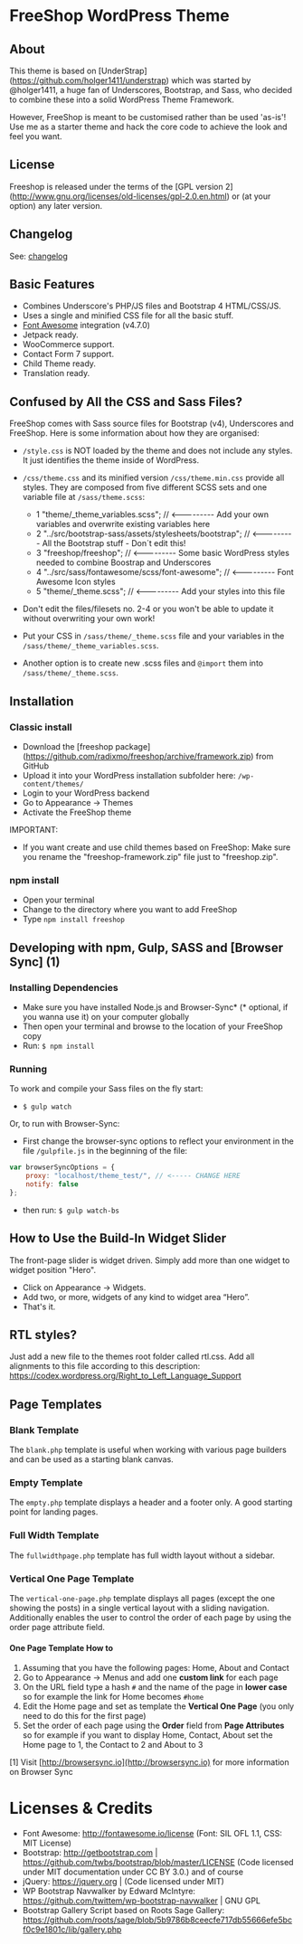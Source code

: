 # FreeShop WordPress Theme

## About

This theme is based on [UnderStrap] (https://github.com/holger1411/understrap) which was started by @holger1411, a huge fan of Underscores, Bootstrap, and Sass, who decided to combine these into a solid WordPress Theme Framework.

However, FreeShop is meant to be customised rather than be used 'as-is'! Use me as a starter theme and hack the core code to achieve the look and feel you want.

## License
Freeshop is released under the terms of the [GPL version 2] (http://www.gnu.org/licenses/old-licenses/gpl-2.0.en.html) or (at your option) any later version.

## Changelog
See: [changelog](CHANGELOG.md)

## Basic Features

- Combines Underscore's PHP/JS files and Bootstrap 4 HTML/CSS/JS.
- Uses a single and minified CSS file for all the basic stuff.
- [Font Awesome](http://fortawesome.github.io/Font-Awesome/) integration (v4.7.0)
- Jetpack ready.
- WooCommerce support.
- Contact Form 7 support.
- Child Theme ready.
- Translation ready.

## Confused by All the CSS and Sass Files?

FreeShop comes with Sass source files for Bootstrap (v4), Underscores and FreeShop. Here is some information about how they are organised:

- `/style.css` is NOT loaded by the theme and does not include any styles. It just identifies the theme inside of WordPress. 
- `/css/theme.css` and its minified version `/css/theme.min.css` provide all styles. They are composed from five different SCSS sets and one variable file at `/sass/theme.scss`:

  - 1 "theme/_theme_variables.scss";  // <--------- Add your own variables and overwrite existing variables here
  - 2 "../src/bootstrap-sass/assets/stylesheets/bootstrap";  // <--------- All the Bootstrap stuff - Don´t edit this!
  - 3 "freeshop/freeshop"; // <--------- Some basic WordPress styles needed to combine Boostrap and Underscores
  - 4 "../src/sass/fontawesome/scss/font-awesome"; // <--------- Font Awesome Icon styles
  - 5 "theme/_theme.scss";  // <--------- Add your styles into this file

- Don't edit the files/filesets no. 2-4 or you won't be able to update it without overwriting your own work!
- Put your CSS in `/sass/theme/_theme.scss` file and your variables in the `/sass/theme/_theme_variables.scss`.
- Another option is to create new .scss files and `@import` them into `/sass/theme/_theme.scss`.

## Installation

### Classic install
- Download the [freeshop package] (https://github.com/radixmo/freeshop/archive/framework.zip) from GitHub
- Upload it into your WordPress installation subfolder here: `/wp-content/themes/`
- Login to your WordPress backend
- Go to Appearance → Themes
- Activate the FreeShop theme

IMPORTANT: 
- If you want create and use child themes based on FreeShop: Make sure you rename the "freeshop-framework.zip" file just to "freeshop.zip".

### npm install
- Open your terminal
- Change to the directory where you want to add FreeShop
- Type `npm install freeshop`

## Developing with npm, Gulp, SASS and [Browser Sync] (1)

### Installing Dependencies
- Make sure you have installed Node.js and Browser-Sync* (* optional, if you wanna use it) on your computer globally
- Then open your terminal and browse to the location of your FreeShop copy
- Run: `$ npm install`

### Running

To work and compile your Sass files on the fly start:

- `$ gulp watch`

Or, to run with Browser-Sync:

- First change the browser-sync options to reflect your environment in the file `/gulpfile.js` in the beginning of the file:
```javascript
var browserSyncOptions = {
    proxy: "localhost/theme_test/", // <----- CHANGE HERE
    notify: false
};
```
- then run: `$ gulp watch-bs`

## How to Use the Build-In Widget Slider

The front-page slider is widget driven. Simply add more than one widget to widget position "Hero".
- Click on Appearance → Widgets.
- Add two, or more, widgets of any kind to widget area “Hero”.
- That's it.

## RTL styles?
Just add a new file to the themes root folder called rtl.css. Add all alignments to this file according to this description:
https://codex.wordpress.org/Right_to_Left_Language_Support

## Page Templates

### Blank Template

The `blank.php` template is useful when working with various page builders and can be used as a starting blank canvas.

### Empty Template

The `empty.php` template displays a header and a footer only. A good starting point for landing pages.

### Full Width Template

The `fullwidthpage.php` template has full width layout without a sidebar.

### Vertical One Page Template

The `vertical-one-page.php` template displays all pages (except the one showing the posts) in a single vertical layout with a sliding navigation.
Additionally enables the user to control the order of each page by using the order page attribute field.

#### One Page Template How to

 1. Assuming that you have the following pages: Home, About and Contact
 2. Go to Appearance → Menus and add one **custom link** for each page
 3. On the URL field type a hash `#` and the name of the page in **lower case** so for example the link for Home becomes `#home`
 4. Edit the Home page and set as template the **Vertical One Page** (you only need to do this for the first page)
 5. Set the order of each page using the **Order** field from **Page Attributes** so for example if you want to display Home,
 Contact, About set the Home page to 1, the Contact to 2 and About to 3

[1] Visit [http://browsersync.io](http://browsersync.io) for more information on Browser Sync

Licenses & Credits
=
- Font Awesome: http://fontawesome.io/license (Font: SIL OFL 1.1, CSS: MIT License)
- Bootstrap: http://getbootstrap.com | https://github.com/twbs/bootstrap/blob/master/LICENSE (Code licensed under MIT documentation under CC BY 3.0.)
and of course
- jQuery: https://jquery.org | (Code licensed under MIT)
- WP Bootstrap Navwalker by Edward McIntyre: https://github.com/twittem/wp-bootstrap-navwalker | GNU GPL
- Bootstrap Gallery Script based on Roots Sage Gallery: https://github.com/roots/sage/blob/5b9786b8ceecfe717db55666efe5bcf0c9e1801c/lib/gallery.php